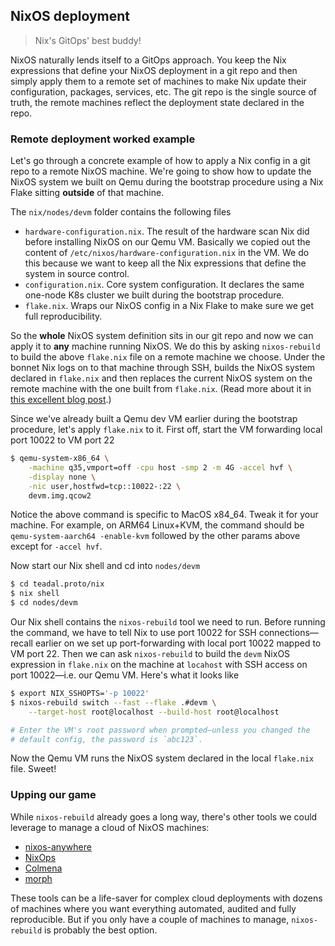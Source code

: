 NixOS deployment
----------------
> Nix's GitOps' best buddy!

NixOS naturally lends itself to a GitOps approach. You keep the Nix
expressions that define your NixOS deployment in a git repo and then
simply apply them to a remote set of machines to make Nix update
their configuration, packages, services, etc. The git repo is the
single source of truth, the remote machines reflect the deployment
state declared in the repo.


### Remote deployment worked example

Let's go through a concrete example of how to apply a Nix config
in a git repo to a remote NixOS machine. We're going to show how
to update the NixOS system we built on Qemu during the bootstrap
procedure using a Nix Flake sitting **outside** of that machine.

The `nix/nodes/devm` folder contains the following files

* `hardware-configuration.nix`. The result of the hardware scan
  Nix did before installing NixOS on our Qemu VM. Basically we
  copied out the content of `/etc/nixos/hardware-configuration.nix`
  in the VM. We do this because we want to keep all the Nix
  expressions that define the system in source control.
* `configuration.nix`. Core system configuration. It declares
  the same one-node K8s cluster we built during the bootstrap
  procedure.
* `flake.nix`. Wraps our NixOS config in a Nix Flake to make sure
  we get full reproducibility.

So the **whole** NixOS system definition sits in our git repo and
now we can apply it to **any** machine running NixOS. We do this
by asking `nixos-rebuild` to build the above `flake.nix` file on
a remote machine we choose. Under the bonnet Nix logs on to that
machine through SSH, builds the NixOS system declared in `flake.nix`
and then replaces the current NixOS system on the remote machine
with the one built from `flake.nix`. (Read more about it in [this
excellent blog post][nix-depl].)

Since we've already built a Qemu dev VM earlier during the bootstrap
procedure, let's apply `flake.nix` to it. First off, start the VM
forwarding local port 10022 to VM port 22

```bash
$ qemu-system-x86_64 \
    -machine q35,vmport=off -cpu host -smp 2 -m 4G -accel hvf \
    -display none \
    -nic user,hostfwd=tcp::10022-:22 \
    devm.img.qcow2
```

Notice the above command is specific to MacOS x84_64. Tweak it for
your machine. For example, on ARM64 Linux+KVM, the command should
be `qemu-system-aarch64 -enable-kvm` followed by the other params
above except for `-accel hvf`.

Now start our Nix shell and cd into `nodes/devm`

```bash
$ cd teadal.proto/nix
$ nix shell
$ cd nodes/devm
```

Our Nix shell contains the `nixos-rebuild` tool we need to run. Before
running the command, we have to tell Nix to use port 10022 for SSH
connections—recall earlier on we set up port-forwarding with local
port 10022 mapped to VM port 22. Then we can ask `nixos-rebuild` to
build the `devm` NixOS expression in `flake.nix` on the machine at
`locahost` with SSH access on port 10022—i.e. our Qemu VM. Here's
what it looks like

```bash
$ export NIX_SSHOPTS='-p 10022'
$ nixos-rebuild switch --fast --flake .#devm \
    --target-host root@localhost --build-host root@localhost

# Enter the VM's root password when prompted—unless you changed the
# default config, the password is `abc123`.
```

Now the Qemu VM runs the NixOS system declared in the local `flake.nix`
file. Sweet!


### Upping our game

While `nixos-rebuild` already goes a long way, there's other tools
we could leverage to manage a cloud of NixOS machines:

- [nixos-anywhere][nixos-anywhere]
- [NixOps][nixops]
- [Colmena][colmena]
- [morph][morph]

These tools can be a life-saver for complex cloud deployments with
dozens of machines where you want everything automated, audited and
fully reproducible. But if you only have a couple of machines to
manage, `nixos-rebuild` is probably the best option.




[colmena]: https://github.com/zhaofengli/colmena
[morph]: https://github.com/DBCDK/morph
[nix-depl]: https://www.haskellforall.com/2023/01/announcing-nixos-rebuild-new-deployment.html
[nixops]: https://github.com/NixOS/nixops
[nixos-anywhere]: https://github.com/numtide/nixos-anywhere
